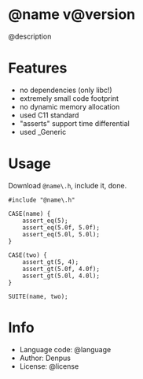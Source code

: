 @name v@version
====================================
@description

# Features

* no dependencies (only libc!)
* extremely small code footprint
* no dynamic memory allocation
* used C11 standard
* "asserts" support time differential
* used _Generic

# Usage

Download `@name\.h`, include it, done.

```
#include "@name\.h"

CASE(name) {
    assert_eq(5);
    assert_eq(5.0f, 5.0f);
    assert_eq(5.0l, 5.0l);
}

CASE(two) {
    assert_gt(5, 4);
    assert_gt(5.0f, 4.0f);
    assert_gt(5.0l, 4.0l);
}

SUITE(name, two);
```

# Info

* Language code: @language
* Author: Denpus
* License: @license
